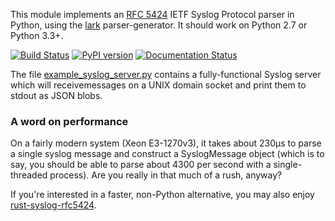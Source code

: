 This module implements an [RFC 5424](https://tools.ietf.org/html/rfc5424) IETF Syslog Protocol parser in Python, using the [lark](https://github.com/lark-parser/lark) parser-generator. It should work on Python 2.7 or Python 3.3+.

[![Build Status](https://travis-ci.org/EasyPost/syslog-rfc5424-parser.svg?branch=master)](https://travis-ci.org/EasyPost/syslog-rfc5424-parser)
[![PyPI version](https://badge.fury.io/py/syslog-rfc5424-parser.svg)](https://badge.fury.io/py/syslog-rfc5424-parser)
[![Documentation Status](https://readthedocs.org/projects/syslog-rfc5424-parser/badge/?version=latest)](https://syslog-rfc5424-parser.readthedocs.io/en/latest/?badge=latest)

The file [example_syslog_server.py](example_syslog_server.py) contains a fully-functional Syslog server which will receivemessages on a UNIX domain socket and print them to stdout as JSON blobs.

### A word on performance
On a fairly modern system (Xeon E3-1270v3), it takes about 230µs to parse a single syslog message and construct a SyslogMessage object (which is to say, you should be able to parse about 4300 per second with a single-threaded process). Are you really in that much of a rush, anyway?

If you're interested in a faster, non-Python alternative, you may also enjoy
[rust-syslog-rfc5424](https://github.com/Roguelazer/rust-syslog-rfc5424).
